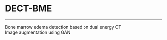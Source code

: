 # DECT-BME
---
Bone marrow edema detection based on dual energy CT  
Image augmentation using GAN  

